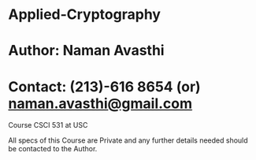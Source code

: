 # Applied-Cryptography
# Author: Naman Avasthi
# Contact: (213)-616 8654 (or) naman.avasthi@gmail.com
Course CSCI 531 at USC

All specs of this Course are Private and any further details needed should be contacted to the Author.
